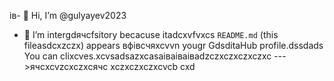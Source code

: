 ів- 👋 Hi, I’m @gulyayev2023
- 👀 I’m intergdячсfsitory becacuse itadcxvfvxcs `README.md` (this fileasdcxzczx) appears вфівсчяxcvvn yougr GdsditаHub profile.dssdads
You can clixcves.xcvsadsazxcasаіваіваіваdzczxczxczxczxc
--->ячсxcvzcxczxсячс
xczxczxczxcvcb
cxd

